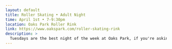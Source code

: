 ```yaml
---
layout: default
title: Roller Skating • Adult Night
time: April 1st • 7-9:30pm
location: Oaks Park Roller Rink
link: https://www.oakspark.com/roller-skating-rink
description: >
  Tuesdays are the best night of the week at Oaks Park, if you're asking me! The crowds are a bit smaller than a normal Friday or Saturday night, but energy is way up and the vibes are high. You'll see lot of the OGs, the regulars, bladers and beginners, but no kids on Tuesday nights. I try to get out and about for a little pre-party somewhere nearby in Sellwood, usually Kay's Bar, so let me know if you wanna meet-up early!
---
```

